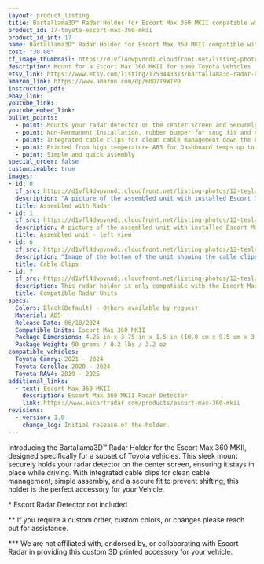 ```yaml
---
layout: product_listing
title: Bartallama3D™ Radar Holder for Escort Max 360 MKII compatible with some Toyota Vehicles
product_id: 17-toyota-escort-max-360-mkii
product_id_int: 17
name: Bartallama3D™ Radar Holder for Escort Max 360 MKII compatible with some Toyota Vehicles
cost: "30.00"
cf_image_thumbnail: https://d1vfl4dwpvnndi.cloudfront.net/listing-photos/12-tesla-escort-max-360-mkii/1.jpg
description: Mount for a Escort Max 360 MKII for some Toyota Vehicles
etsy_link: https://www.etsy.com/listing/1753443313/bartallama3d-radar-holder-for-escort-max
amazon_link: https://www.amazon.com/dp/B0D7T9WTPD
instruction_pdf: 
ebay_link: 
youtube_link: 
youtube_embed_link: 
bullet_points:
  - point: Mounts your radar detector on the center screen and Securely holds the radar detector
  - point: Non-Permanent Installation, rubber bumper for snug fit and easy removal for storage
  - point: Integrated cable clips for clean cable management down the back of your screen
  - point: Printed from high temperature ABS for Dashboard temps up to 160F (MAX 212F)
  - point: Simple and quick assembly
special_order: false
customizeable: true
images:
- id: 0
  cf_src: https://d1vfl4dwpvnndi.cloudfront.net/listing-photos/12-tesla-escort-max-360-mkii/0.jpg
  description: "A picture of the assembled unit with installed Escort Max 360 MKII unit"
  title: Assembled with Radar
- id: 1
  cf_src: https://d1vfl4dwpvnndi.cloudfront.net/listing-photos/12-tesla-escort-max-360-mkii/1.jpg
  description: A picture of the assembled unit with installed Escort Max 360 MKII from - left view
  title: Assembled unit - left view
- id: 6
  cf_src: https://d1vfl4dwpvnndi.cloudfront.net/listing-photos/12-tesla-escort-max-360-mkii/6.jpg
  description: "Image of the bottom of the unit showing the cable clips"
  title: Cable Clips
- id: 7
  cf_src: https://d1vfl4dwpvnndi.cloudfront.net/listing-photos/12-tesla-escort-max-360-mkii/7.jpg
  description: This radar holder is only compatible with the Escort Max 360 MKII . It was designed around the unique shape of the Escort Max 360 MKII and only fits that specific radar unit perfectly. 
  title: Compatible Radar Units
specs:
  Colors: Black(Default) - Others available by request 
  Material: ABS
  Release Date: 06/18/2024
  Compatible Units: Escort Max 360 MKII
  Package Dimensions: 4.25 in x 3.75 in x 1.5 in (10.8 cm x 9.5 cm x 3.8cm) [HxWxD]
  Package Weight: 90 grams / 0.2 lbs / 3.2 oz
compatible_vehicles:
  Toyota Camry: 2021 - 2024
  Toyota Corolla: 2020 - 2024
  Toyota RAV4: 2019 - 2025
additional_links:
  - text: Escort Max 360 MKII
    description: Escort Max 360 MKII Radar Detector
    link: https://www.escortradar.com/products/escort-max-360-mkii
revisions:
  - version: 1.0
    change_log: Initial release of the holder.
---
```


Introducing the Bartallama3D™ Radar Holder for the Escort Max 360 MKII, designed specifically for a subset of Toyota vehicles. This sleek mount securely holds your radar detector on the center screen, ensuring it stays in place while driving. With integrated cable clips for clean cable management, simple assembly, and a secure fit to prevent shifting, this holder is the perfect accessory for your Vehicle.

\* Escort Radar Detector not included

\*\* If you require a custom order, custom colors, or changes please reach out for assistance.

\*\*\* We are not affiliated with, endorsed by, or collaborating with Escort Radar in providing this custom 3D printed accessory for your vehicle. 
